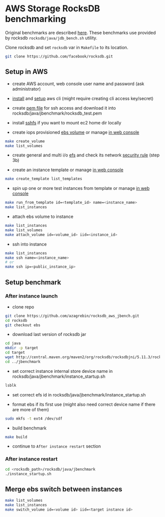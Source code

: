 # AWS Storage RocksDB benchmarking

Original benchmarks are described [here](https://rocksdb.org.cn/doc/RocksJava-Performance-on-Flash-Storage.html).
These benchmarks use provided by rocksdb `rocksdb/java/jdb_bench.sh` utility.

Clone rocksdb and set `rocksdb` var in `Makefile` to its location.
```bash
git clone https://github.com/facebook/rocksdb.git
```

## Setup in AWS

- create AWS account, web console user name and password (ask administrator)

- [install](https://docs.aws.amazon.com/cli/latest/userguide/installing.html) and 
[setup](https://docs.aws.amazon.com/cli/latest/userguide/cli-chap-getting-started.html#cli-quick-configuration) aws cli 
(might require creating cli access key/secret)

- create [pem file](https://docs.aws.amazon.com/AWSEC2/latest/UserGuide/ec2-key-pairs.html) for ssh access
and download it into rocksdb/java/jbenchmark/rocksdb_test.pem

- install [sshfs](https://github.com/osxfuse/osxfuse/wiki/SSHFS) if you want to mount ec2 home dir locally

- create iops provisioned [ebs volume](https://docs.aws.amazon.com/AWSEC2/latest/UserGuide/ebs-creating-volume.html) or manage [in web console](https://console.aws.amazon.com/ec2/v2/home#Volumes:sort=desc:createTime)
```bash
make create_volume
make list_volumes
```

- create general and multi i/o [efs](https://aws.amazon.com/getting-started/tutorials/create-network-file-system) 
and check its network [security rule](https://docs.aws.amazon.com/efs/latest/ug/accessing-fs-create-security-groups.html) (step 3b)

- create an instance template or manage [in web console](https://console.aws.amazon.com/ec2/v2/home#LaunchTemplates:sort=launchTemplateId)
```bash
make create_template list_templates
```

- spin up one or more test instances from template or manage [in web console](https://console.aws.amazon.com/ec2/v2/home#Instances:sort=statusChecks)
```bash
make run_from_template id=<template_id> name=<instance_name>
make list_instances
```

- attach ebs volume to instance
```bash
make list_instances
make list_volumes
make attach_volume id=<volume_id> iid=<instance_id>
```

- ssh into instance
```bash
make list_instances
make ssh name=<instance_name>
# or 
make ssh ip=<public_instance_ip>
```

## Setup benchmark

### After instance launch

- clone repo
```bash
git clone https://github.com/azagrebin/rocksdb_aws_jbench.git
cd rocksdb
git checkout ebs
```

- download last version of rocksdb jar
```bash
cd java
mkdir -p target
cd target
wget http://central.maven.org/maven2/org/rocksdb/rocksdbjni/5.11.3/rocksdbjni-5.11.3.jar
cd ../jbenchmark
```

- set correct instance internal store device name in rocksdb/java/jbenchmark/instance_startup.sh
```bash
lsblk
```

- set correct efs id in rocksdb/java/jbenchmark/instance_startup.sh

- format ebs if its first use (might also need correct device name if there are more of them)
```bash
sudo mkfs -t ext4 /dev/sdf
```

- build benchmark
```bash
make build
```

- continue to `After instance restart` section

### After instance restart

```bash
cd <rocksdb_path>/rocksdb/java/jbenchmark
./instance_startup.sh
```

## Merge ebs switch between instances

```bash
make list_volumes
make list_instances
make switch_volume id=<volume id> iid=<target instance id>
```

